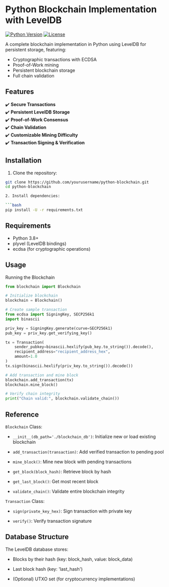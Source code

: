 # Python Blockchain Implementation with LevelDB

[![Python Version](https://img.shields.io/badge/python-3.8+-blue.svg)](https://www.python.org/downloads/)
[![License](https://img.shields.io/badge/license-MIT-green.svg)](LICENSE)

A complete blockchain implementation in Python using LevelDB for persistent storage, featuring:
- Cryptographic transactions with ECDSA
- Proof-of-Work mining
- Persistent blockchain storage
- Full chain validation

## Features

✔️ **Secure Transactions**  
✔️ **Persistent LevelDB Storage**  
✔️ **Proof-of-Work Consensus**  
✔️ **Chain Validation**  
✔️ **Customizable Mining Difficulty**  
✔️ **Transaction Signing & Verification**

## Installation

1. Clone the repository:
```bash
git clone https://github.com/yourusername/python-blockchain.git
cd python-blockchain

2. Install dependencies:

```bash
pip install -U -r requirements.txt
```

## Requirements
+ Python 3.8+
+ plyvel (LevelDB bindings)
+ ecdsa (for cryptographic operations)

## Usage

Running the Blockchain

```python
from blockchain import Blockchain

# Initialize blockchain
blockchain = Blockchain()

# Create sample transaction
from ecdsa import SigningKey, SECP256k1
import binascii

priv_key = SigningKey.generate(curve=SECP256k1)
pub_key = priv_key.get_verifying_key()

tx = Transaction(
    sender_pubkey=binascii.hexlify(pub_key.to_string()).decode(),
    recipient_address="recipient_address_hex",
    amount=1.0
)
tx.sign(binascii.hexlify(priv_key.to_string()).decode())

# Add transaction and mine block
blockchain.add_transaction(tx)
blockchain.mine_block()

# Verify chain integrity
print("Chain valid:", blockchain.validate_chain())
```

##  Reference
`Blockchain` Class:
- `__init__(db_path='./blockchain_db')`: Initialize new or load existing blockchain

- `add_transaction(transaction)`: Add verified transaction to pending pool

- `mine_block()`: Mine new block with pending transactions

- `get_block(block_hash)`: Retrieve block by hash

- `get_last_block()`: Get most recent block

- `validate_chain()`: Validate entire blockchain integrity

`Transaction` Class:
- `sign(private_key_hex)`: Sign transaction with private key

- `verify()`: Verify transaction signature

## Database Structure

The LevelDB database stores:

+ Blocks by their hash (key: block_hash, value: block_data)

+ Last block hash (key: 'last_hash')

+ (Optional) UTXO set (for cryptocurrency implementations)